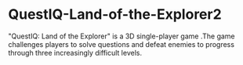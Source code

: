 # QuestIQ-Land-of-the-Explorer2
"QuestIQ: Land of the Explorer" is a 3D single-player game .The game challenges players to solve questions and defeat enemies to progress through three increasingly difficult levels.
